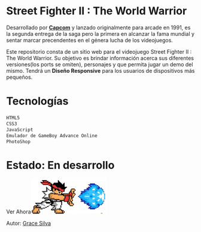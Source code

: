 # Street Fighter II : The World Warrior

Desarrollado por **[Capcom](https://www.capcom.com/)** y lanzado originalmente para arcade en 1991, es la segunda entrega de la saga pero la primera en alcanzar la fama mundial y sentar marcar precendentes en el génera lucha de los videojuegos.

Este repositorio consta de un sitio web para el videojuego Street Fighter II : The World Warrior.
Su objetivo es brindar información acerca sus diferentes versiones(los ports se omiten), personajes y que permita jugar un demo del mismo. Tendrá un **Diseño Responsive** para los usuarios de dispositivos más pequeños.

# Tecnologías
    HTML5
    CSS3
    JavaScript
    Emulador de GameBoy Advance Online
    PhotoShop

# Estado: En desarrollo

Ver Ahora[![Hadoken Ryu](./img/hadoken.png)](https://grace-silva.github.io/streetFighter/)

Autor: [Grace Silva](https://github.com/Grace-Silva)